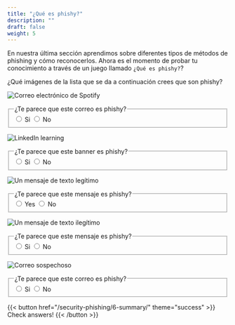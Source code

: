 ```yaml
---
title: "¿Qué es phishy?"
description: ""
draft: false
weight: 5
---
```

 
 
En nuestra última sección aprendimos sobre diferentes tipos de métodos de phishing y cómo reconocerlos. Ahora es el momento de probar tu conocimiento a través de un juego llamado  `¿Qué es phishy?`?

¿Qué imágenes de la lista que se da a continuación crees que son phishy?

![Correo electrónico de Spotify](../media/Spotify_email.jpg?classes=border,shadow)

<fieldset>  
<legend>¿Te parece que este correo es phishy?</legend>
  <input type="radio" id="notify-on1" name="notify1" value="on" >
  <label for="notify-on">Si</label>
  <input type="radio" id="notify-off1" name="notify1" value="off">
  <label for="notify-off">No</label>
</fieldset>

<!--

![Cannot load image](legit_email_1.png?classes=border,shadow)

<fieldset>  
<legend>Does this email look phishy?</legend>
  <input type="radio" id="notify-on1" name="notify1" value="on" >
  <label for="notify-on">Yes</label>
  <input type="radio" id="notify-off1" name="notify1" value="off">
  <label for="notify-off">No</label>
</fieldset>
-->

![LinkedIn learning](../media/linkedIn.png)

<fieldset>  
<legend>¿Te parece que este banner es phishy?</legend>
  <input type="radio" id="notify-on1" name="notify1" value="on" >
  <label for="notify-on">Si</label>
  <input type="radio" id="notify-off1" name="notify1" value="off">
  <label for="notify-off">No</label>
</fieldset>

![Un mensaje de texto legítimo](../media/Legit_text.jpeg?classes=border,shadow)

<fieldset>  
<legend>¿Te parece que este mensaje es phishy?</legend>
  <input type="radio" id="notify-on1" name="notify1" value="on" >
  <label for="notify-on">Yes</label>
  <input type="radio" id="notify-off1" name="notify1" value="off">
  <label for="notify-off">No</label>
</fieldset>

![Un mensaje de texto ilegítimo](../media/sus_text.JPG?classes=border,shadow)

<fieldset>  
<legend>¿Te parece que este mensaje es phishy?</legend>
  <input type="radio" id="notify-on1" name="notify1" value="on" >
  <label for="notify-on">Si</label>
  <input type="radio" id="notify-off1" name="notify1" value="off">
  <label for="notify-off">No</label>
</fieldset>

![Correo sospechoso](../media/sus_email.JPG?classes=border,shadow)

<fieldset>  
<legend>¿Te parece que este correo es phishy?</legend>
  <input type="radio" id="notify-on1" name="notify1" value="on" >
  <label for="notify-on">Si</label>
  <input type="radio" id="notify-off1" name="notify1" value="off">
  <label for="notify-off">No</label>
</fieldset>

<!--

![Cannot load image](legit_email_2.png?classes=border,shadow)

<fieldset>  
<legend>Does this text message look phishy?</legend>
  <input type="radio" id="notify-on1" name="notify1" value="on" >
  <label for="notify-on">Yes</label>
  <input type="radio" id="notify-off1" name="notify1" value="off">
  <label for="notify-off">No</label>
</fieldset> -->

{{< button href="/security-phishing/6-summary/" theme="success" >}} Check answers! {{< /button >}}
